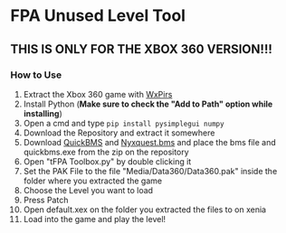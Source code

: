 

# FPA Unused Level Tool
## THIS IS ONLY FOR THE XBOX 360 VERSION!!! 
### How to Use

1. Extract the Xbox 360 game with [WxPirs](https://digiex.net/attachments/wxpirs-1-1-rar.7438/)
2. Install Python (**Make sure to check the "Add to Path" option while installing**)
3. Open a cmd and type ``pip install pysimplegui numpy``
4. Download the Repository and extract it somewhere
5. Download [QuickBMS](https://aluigi.altervista.org/papers/quickbms.zip) and [Nyxquest.bms](https://aluigi.altervista.org/bms/nyxquest.bms) and place the bms file and quickbms.exe from the zip on the repository
6. Open "tFPA Toolbox.py" by double clicking it
7. Set the PAK File to the file "Media/Data360/Data360.pak" inside the folder where you extracted the game
8. Choose the Level you want to load
9. Press Patch
10. Open default.xex on the folder you extracted the files to on xenia
11. Load into the game and play the level!
